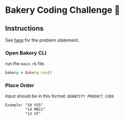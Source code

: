 # Bakery Coding Challenge 🍞

## Instructions
See [here](./Codingchallenge_.pdf) for the problem statement.

### Open Bakery CLI
run the  ``` main.rb ``` file.
```ruby
bakery = Bakery.new()
```

### Place Order

Input should be in this format: ``` QUANTITY PRODUCT_CODE ```

```
Example: "10 VS5"
         "14 MB11"
         "13 CF"
```


